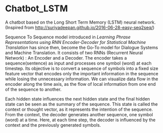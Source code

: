 # Chatbot_LSTM
A chatbot based on the Long Short Term Memory (LSTM) neural network. (Inspired from http://suriyadeepan.github.io/2016-06-28-easy-seq2seq/)

Sequence To Sequence model introduced in *Learning Phrase Representations using RNN Encoder-Decoder for Statistical Machine Translation* has since then, become the Go-To model for Dialogue Systems and Machine Translation. It consists of two RNNs (Recurrent Neural Network) : An Encoder and a Decoder. The encoder takes a sequence(sentence) as input and processes one symbol (word) at each timestep. Its objective is to convert a sequence of symbols into a fixed size feature vector that encodes only the important information in the sequence while losing the unnecessary information. We can visualize data flow in the encoder along the time axis, as the flow of local information from one end of the sequence to another.

Each hidden state influences the next hidden state and the final hidden state can be seen as the summary of the sequence. This state is called the context or thought vector, as it represents the intention of the sequence. From the context, the decoder generates another sequence, one symbol (word) at a time. Here, at each time step, the decoder is influenced by the context and the previously generated symbols.




